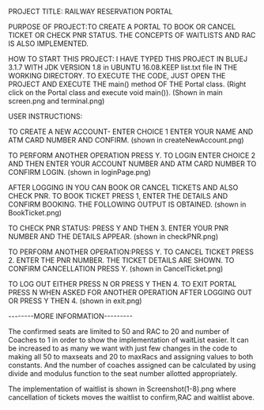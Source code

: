 PROJECT TITLE: RAILWAY RESERVATION PORTAL

PURPOSE OF PROJECT:TO CREATE A PORTAL TO BOOK OR CANCEL TICKET OR CHECK PNR STATUS. THE CONCEPTS OF WAITLISTS AND RAC IS ALSO IMPLEMENTED.

HOW TO START THIS PROJECT: I HAVE TYPED THIS PROJECT IN BLUEJ 3.1.7 WITH JDK VERSION 1.8 in UBUNTU 16.08.KEEP list.txt file IN THE WORKING DIRECTORY. TO EXECUTE THE CODE, JUST OPEN THE PROJECT AND EXECUTE THE main() method OF THE Portal class. (Right click on the Portal class and execute void main()).
(Shown in main screen.png and terminal.png)

USER INSTRUCTIONS:

TO CREATE A NEW ACCOUNT- ENTER CHOICE 1
ENTER YOUR NAME AND ATM CARD NUMBER AND CONFIRM.
(shown in createNewAccount.png)

TO PERFORM ANOTHER OPERATION PRESS Y.
TO LOGIN ENTER CHOICE 2 AND THEN ENTER YOUR ACCOUNT NUMBER AND ATM CARD NUMBER TO CONFIRM LOGIN.
(shown in loginPage.png)

AFTER LOGGING IN YOU CAN BOOK OR CANCEL TICKETS AND ALSO CHECK PNR.
TO BOOK TICKET PRESS 1, ENTER THE DETAILS AND CONFIRM BOOKING. THE FOLLOWING OUTPUT IS OBTAINED.
(shown in BookTicket.png)

TO CHECK PNR STATUS: PRESS Y AND THEN 3.
ENTER YOUR PNR NUMBER AND THE DETAILS APPEAR.
(shown in checkPNR.png)

TO PERFORM ANOTHER OPERATION:PRESS Y.
TO CANCEL TICKET PRESS 2.
ENTER THE PNR NUMBER. THE TICKET DETAILS ARE SHOWN. TO CONFIRM CANCELLATION PRESS Y.
(shown in CancelTicket.png)

TO LOG OUT EITHER PRESS N OR PRESS Y THEN 4.
TO EXIT PORTAL PRESS N WHEN ASKED FOR ANOTHER OPERATION AFTER LOGGING OUT OR PRESS Y THEN 4.
(shown in exit.png)



--------MORE INFORMATION---------

The confirmed seats are limited to 50 and RAC to 20 and number of Coaches to 1 in order to show the implementation of waitList easier. It can be increased to as many we want with just few changes in the code to making all 50 to maxseats and 20 to maxRacs and assigning values to both constants. And the number of coaches assigned can be calculated by using divide and modulus function to the seat number allotted appropriately.

The implementation of waitlist is shown in Screenshot(1-8).png where cancellation of tickets moves the waitlist to confirm,RAC and waitlist above.


